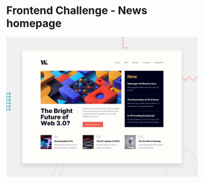 # Frontend Challenge - News homepage

![Design preview for the News homepage coding challenge](./design/desktop-preview.jpg)
